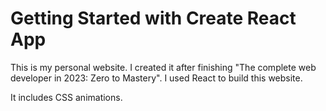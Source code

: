 # Getting Started with Create React App

This is my personal website. I created it after finishing "The complete web developer in 2023: Zero to Mastery".
I used React to build this website.

It includes CSS animations.
